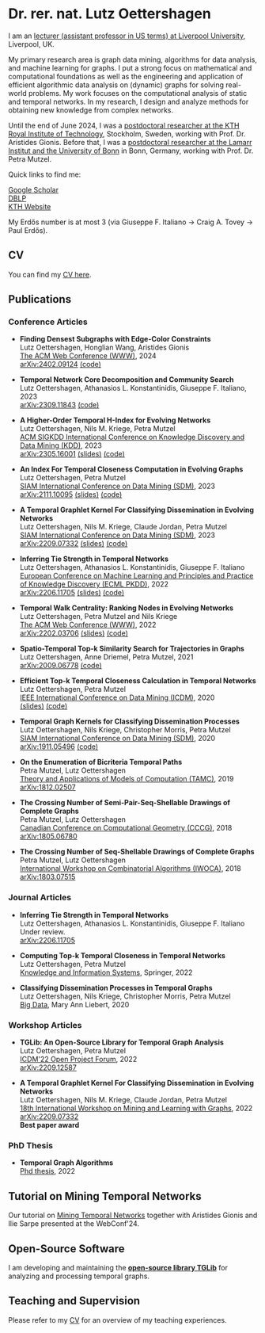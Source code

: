 # Dr. rer. nat. Lutz Oettershagen

I am an [lecturer (assistant professor in US terms) at Liverpool University](https://www.liverpool.ac.uk/computer-science/), Liverpool, UK.

My primary research area is graph data mining, algorithms for data analysis, and machine learning for graphs. I put a strong focus on mathematical and computational foundations as well as the engineering and application of efficient algorithmic data analysis on (dynamic) graphs for solving real-world problems. My work focuses on the computational analysis of static and temporal networks. In my research, I design and analyze methods for obtaining new knowledge from complex networks. 


Until the end of June 2024, I was a [postdoctoral researcher at the KTH Royal Institute of Technology](https://www.kth.se/), Stockholm, Sweden, working with Prof. Dr. Aristides Gionis.
Before that, I was a [postdoctoral researcher at the Lamarr Institut and the University of Bonn](https://ca.cs.uni-bonn.de//doku.php) in Bonn, Germany, working with Prof. Dr. Petra Mutzel.


Quick links to find me:  


[Google Scholar](https://scholar.google.com/citations?user=NnaJPcMAAAAJ&hl=en)  
[DBLP](https://dblp.org/pid/217/2351.html)  
[KTH Website](https://www.kth.se/profile/lutzo)  


My Erdős number is at most 3 (via Giuseppe F. Italiano → Craig A. Tovey → Paul Erdős).

## CV

You can find my [CV here](https://github.com/Lutzoe/lutzoe.github.io/raw/master/cv/CV_Lutz_Oettershagen.pdf).



## Publications 
### Conference Articles 

* **Finding Densest Subgraphs with Edge-Color Constraints**  
Lutz Oettershagen, Honglian Wang, Aristides Gionis  
[The ACM Web Conference (WWW)](https://www2024.thewebconf.org/), 2024  
[arXiv:2402.09124](https://arxiv.org/abs/2402.09124) [(code)](https://gitlab.com/densest/diverse)  

* **Temporal Network Core Decomposition and Community Search**  
Lutz Oettershagen, Athanasios L. Konstantinidis, Giuseppe F. Italiano, 2023  
[arXiv:2309.11843](https://arxiv.org/abs/2309.11843) [(code)](https://gitlab.com/tgpublic/tgkdc)

* **A Higher-Order Temporal H-Index for Evolving Networks**  
Lutz Oettershagen, Nils M. Kriege, Petra Mutzel  
[ACM SIGKDD International Conference on Knowledge Discovery and Data Mining (KDD)](https://kdd.org/kdd2023/), 2023  
[arXiv:2305.16001](https://arxiv.org/abs/2305.16001) [(slides)](https://gitlab.com/tgpublic/tgh/-/raw/main/kdd23_slides.pdf?ref_type=heads) [(code)](https://gitlab.com/tgpublic/tgh)

* **An Index For Temporal Closeness Computation in Evolving Graphs**  
Lutz Oettershagen, Petra Mutzel  
[SIAM International Conference on Data Mining (SDM)](https://www.siam.org/conferences/cm/conference/sdm23), 2023  
[arXiv:2111.10095](https://arxiv.org/abs/2111.10095) [(slides)](https://gitlab.com/tgpublic/tgindex/-/raw/main/slides.pdf?ref_type=heads) [(code)](https://gitlab.com/tgpublic/tgindex)

* **A Temporal Graphlet Kernel For Classifying Dissemination in Evolving Networks**  
Lutz Oettershagen, Nils M. Kriege, Claude Jordan, Petra Mutzel  
[SIAM International Conference on Data Mining (SDM)](https://www.siam.org/conferences/cm/conference/sdm23), 2023  
[arXiv:2209.07332](https://arxiv.org/abs/2209.07332) [(slides)](https://gitlab.com/tgpublic/tgraphlet/-/raw/main/A%20Temporal%20Graphlet%20Kernel%20for%20Classifying%20Dissemination%20in%20Evolving%20Networks.pdf?ref_type=heads) [(code)](https://gitlab.com/tgpublic/tgraphlet)
 
* **Inferring Tie Strength in Temporal Networks**  
Lutz Oettershagen, Athanasios L. Konstantinidis, Giuseppe F. Italiano  
[European Conference on Machine Learning and Principles and Practice of Knowledge Discovery (ECML PKDD)](https://2022.ecmlpkdd.org/), 2022  
[arXiv:2206.11705](https://arxiv.org/abs/2206.11705) [(slides)](https://gitlab.com/tgpublic/tgstc/-/raw/main/slides.pdf?ref_type=heads) [(code)](https://gitlab.com/tgpublic/tgstc)

* **Temporal Walk Centrality: Ranking Nodes in Evolving Networks**  
Lutz Oettershagen, Petra Mutzel and Nils Kriege  
[The ACM Web Conference (WWW)](https://www2022.thewebconf.org/), 2022  
[arXiv:2202.03706](https://arxiv.org/abs/2202.03706) [(slides)](https://gitlab.com/tgpublic/twc/-/raw/main/slides.pdf?ref_type=heads) [(code)](https://gitlab.com/tgpublic/twc)

* **Spatio-Temporal Top-k Similarity Search for Trajectories in Graphs**  
Lutz Oettershagen, Anne Driemel, Petra Mutzel, 2021  
[arXiv:2009.06778](https://arxiv.org/abs/2009.06778) [(code)](https://gitlab.com/tgpublic/topktraj)

* **Efficient Top-k Temporal Closeness Calculation in Temporal Networks**  
Lutz Oettershagen, Petra Mutzel  
[IEEE International Conference on Data Mining (ICDM)](http://icdm2020.bigke.org/), 2020  
[(slides)](https://gitlab.com/tgpublic/tgcloseness/-/raw/master/slides.pdf?ref_type=heads) [(code)](https://gitlab.com/tgpublic/tgcloseness)

* **Temporal Graph Kernels for Classifying Dissemination Processes**  
Lutz Oettershagen, Nils Kriege, Christopher Morris, Petra Mutzel  
[SIAM International Conference on Data Mining (SDM)](https://www.siam.org/conferences/cm/conference/sdm20), 2020  
[arXiv:1911.05496](https://arxiv.org/abs/1911.05496) [(code)](https://gitlab.com/tgpublic/tgkernel)

* **On the Enumeration of Bicriteria Temporal Paths**  
Petra Mutzel, Lutz Oettershagen  
[Theory and Applications of Models of Computation (TAMC)](http://www.f.waseda.jp/watada/TAMC2019/), 2019  
[arXiv:1812.02507](https://arxiv.org/abs/1812.02507)

* **The Crossing Number of Semi-Pair-Seq-Shellable Drawings of Complete Graphs**  
Petra Mutzel, Lutz Oettershagen  
[Canadian Conference on Computational Geometry (CCCG)](http://www.cs.umanitoba.ca/~cccg2018/), 2018  
[arXiv:1805.06780](https://arxiv.org/abs/1805.06780)

* **The Crossing Number of Seq-Shellable Drawings of Complete Graphs**  
Petra Mutzel, Lutz Oettershagen  
[International Workshop on Combinatorial Algorithms (IWOCA)](https://www.comp.nus.edu.sg/~iwoca18/), 2018  
[arXiv:1803.07515](https://arxiv.org/abs/1803.07515)

### Journal Articles 

* **Inferring Tie Strength in Temporal Networks**  
Lutz Oettershagen, Athanasios L. Konstantinidis, Giuseppe F. Italiano    
Under review.  
[arXiv:2206.11705](https://arxiv.org/abs/2206.11705) 

* **Computing Top-k Temporal Closeness in Temporal Networks**  
Lutz Oettershagen, Petra Mutzel  
[Knowledge and Information Systems](https://doi.org/10.1007/s10115-021-01639-4), Springer, 2022

* **Classifying Dissemination Processes in Temporal Graphs**  
Lutz Oettershagen, Nils Kriege, Christopher Morris, Petra Mutzel  
[Big Data](https://www.liebertpub.com/doi/full/10.1089/big.2020.0086), Mary Ann Liebert, 2020


### Workshop Articles 
* **TGLib: An Open-Source Library for Temporal Graph Analysis**  
Lutz Oettershagen, Petra Mutzel  
[ICDM'22 Open Project Forum](https://www.cs.ucr.edu/~epapalex/icdm22-open-project-forum/), 2022  
[arXiv:2209.12587](https://arxiv.org/abs/2209.12587)

* **A Temporal Graphlet Kernel For Classifying Dissemination in Evolving Networks**  
Lutz Oettershagen, Nils M. Kriege, Claude Jordan, Petra Mutzel  
[18th International Workshop on Mining and Learning with Graphs](https://www.mlgworkshop.ml/), 2022  
[arXiv:2209.07332](https://arxiv.org/abs/2209.07332)  
**Best paper award** 

### PhD Thesis
* **Temporal Graph Algorithms**  
[Phd thesis](https://bonndoc.ulb.uni-bonn.de/xmlui/handle/20.500.11811/10104), 2022  


## Tutorial on Mining Temporal Networks

Our tutorial on [Mining Temporal Networks](https://miningtemporalnetworks.github.io/) together with Aristides Gionis and Ilie Sarpe presented at the WebConf'24.


## Open-Source Software
I am developing and maintaining
the [**open-source library TGLib**](https://gitlab.com/tgpublic/tglib) for analyzing and processing temporal graphs.

## Teaching and Supervision

Please refer to my [CV](https://github.com/Lutzoe/lutzoe.github.io/raw/master/cv/CV_Lutz_Oettershagen.pdf) for an overview of my teaching experiences.
